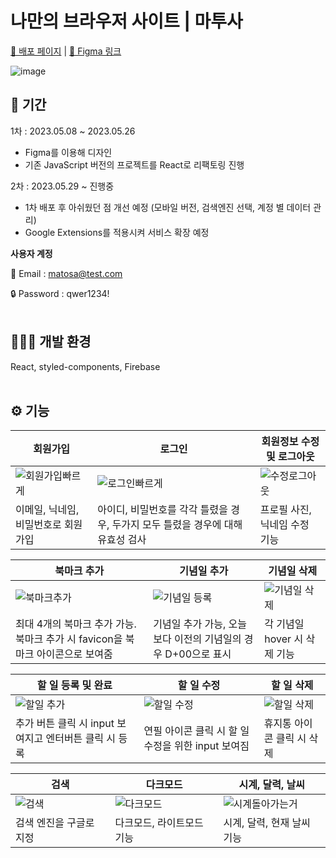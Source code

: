 # 나만의 브라우저 사이트 | 마투사
[🔗 배포 페이지](https://jeongeum.github.io/MyTodoSite/) | 
[🎨 Figma 링크](https://www.figma.com/file/yr9QstdL0i4CmLJukI4U9O/My-Todo-Site_React?type=design&node-id=0%3A1&t=LLbWh4Hp6V5Im8d7-1)


![image](https://github.com/Jeongeum/MyTodoSite/assets/77143425/f3a458c6-3373-408f-9bc5-16a79abe7f81)


## 📅 기간

1차 : 2023.05.08 ~ 2023.05.26
 - Figma를 이용해 디자인
 - 기존 JavaScript 버전의 프로젝트를 React로 리팩토링 진행

2차 : 2023.05.29 ~ 진행중
 - 1차 배포 후 아쉬웠던 점 개선 예정 (모바일 버전, 검색엔진 선택, 계정 별 데이터 관리)
 - Google Extensions를 적용시켜 서비스 확장 예정

**사용자 계정**

📧 Email : matosa@test.com

🔒 Password : qwer1234!
<br><br>

## 👩🏻‍💻 개발 환경

React, styled-components, Firebase
<br><br>

## ⚙️ 기능
<div style="text-align=center">
  
| 회원가입 | 로그인 | 회원정보 수정 및 로그아웃 |
| -------- | ------ | ------------------------- |
|![회원가입빠르게](https://github.com/Jeongeum/MyTodoSite/assets/77143425/9e1cbef9-cdf6-4fa0-aeb1-e2a392a86f98)|![로그인빠르게](https://github.com/Jeongeum/MyTodoSite/assets/77143425/6ec7baf4-0c08-41b7-8346-3a7469ae9451)|![수정로그아웃](https://github.com/Jeongeum/MyTodoSite/assets/77143425/9b6c2604-03b6-494d-ad64-bd1ce416999e)|
|이메일, 닉네임, 비밀번호로 회원가입|아이디, 비밀번호를 각각 틀렸을 경우, 두가지 모두 틀렸을 경우에 대해 유효성 검사|프로필 사진, 닉네임 수정 기능|

| 북마크 추가 | 기념일 추가 | 기념일 삭제 |
| ----------- | ----------- | ----------- |
|![북마크추가](https://github.com/Jeongeum/MyTodoSite/assets/77143425/5b50fda3-9c51-4fae-aac7-f74ba031c329)|![기념일 등록](https://github.com/Jeongeum/MyTodoSite/assets/77143425/d7715152-c786-4406-b8f4-98344ed812dd)|![기념일 삭제](https://github.com/Jeongeum/MyTodoSite/assets/77143425/873d9d38-0ed5-4ece-bb9b-0079f30470ea)|
|최대 4개의 북마크 추가 가능. 북마크 추가 시 favicon을 북마크 아이콘으로 보여줌|기념일 추가 가능, 오늘보다 이전의 기념일의 경우 D+00으로 표시|각 기념일 hover 시 삭제 기능|

| 할 일 등록 및 완료 | 할 일 수정 | 할 일 삭제 |
| ---------- | ---------- | ---------- |
|![할일 추가](https://github.com/Jeongeum/MyTodoSite/assets/77143425/00f46771-86f8-4f08-8862-6ddc3308c228)|![할일 수정](https://github.com/Jeongeum/MyTodoSite/assets/77143425/027fcc9d-f51e-49de-8ace-907984d5f1a7)|![할일 삭제](https://github.com/Jeongeum/MyTodoSite/assets/77143425/2db06b29-7a6d-4446-a3cf-9df048a36cff)|
|추가 버튼 클릭 시 input 보여지고 엔터버튼 클릭 시 등록|연필 아이콘 클릭 시 할 일 수정을 위한 input 보여짐|휴지통 아이콘 클릭 시 삭제|

| 검색 | 다크모드 | 시계, 달력, 날씨 |
| ---- | -------- | ---------------- |
|![검색](https://github.com/Jeongeum/MyTodoSite/assets/77143425/dc9477d9-0971-4ed3-ae44-fed50987bb90)|![다크모드](https://github.com/Jeongeum/MyTodoSite/assets/77143425/343ec59a-d302-4ac5-b456-18858a94969d)|![시계돌아가는거](https://github.com/Jeongeum/MyTodoSite/assets/77143425/04eea7d9-c58f-4d89-8200-242521342632)|
|검색 엔진을 구글로 지정|다크모드, 라이트모드 기능|시계, 달력, 현재 날씨 기능|
</div>

